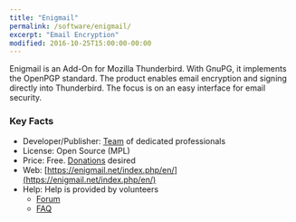 ```yaml
---
title: "Enigmail"
permalink: /software/enigmail/
excerpt: "Email Encryption"
modified: 2016-10-25T15:00:00-00:00
---
```


Enigmail is an Add-On for Mozilla Thunderbird. With GnuPG, it implements the OpenPGP standard. The product enables email encryption and signing directly into Thunderbird. The focus is on an easy interface for email security. 


### Key Facts

* Developer/Publisher: [Team](https://enigmail.net/index.php/en/documentation/license-information/2-english/24-team-members) of dedicated professionals
* License: Open Source (MPL)
* Price: Free. [Donations](https://enigmail.net/index.php/en/home/donations) desired
* Web: [https://enigmail.net/index.php/en/](https://enigmail.net/index.php/en/)
* Help: Help is provided by volunteers 
	* [Forum](https://sourceforge.net/p/enigmail/forum/)
	* [FAQ](https://enigmail.net/index.php/en/faq?view=category&id=11)